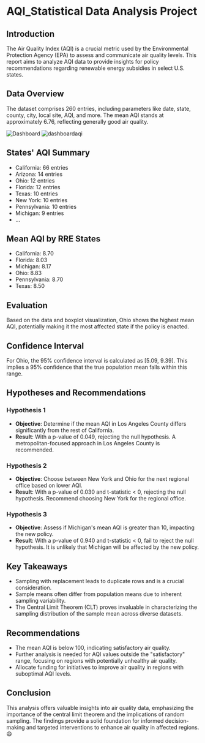 # AQI_Statistical Data Analysis Project

## Introduction

The Air Quality Index (AQI) is a crucial metric used by the Environmental Protection Agency (EPA) to assess and communicate air quality levels. This report aims to analyze AQI data to provide insights for policy recommendations regarding renewable energy subsidies in select U.S. states.

## Data Overview

The dataset comprises 260 entries, including parameters like date, state, county, city, local site, AQI, and more. The mean AQI stands at approximately 6.76, reflecting generally good air quality.

![Dashboard](dashboardaqi.PNG)
![dashboardaqi](https://github.com/mussarratk/AQI_Statistical-DataAnalysisProject/assets/136079359/198313cc-e945-412b-ae23-2679d063e834)


## States' AQI Summary

- California: 66 entries
- Arizona: 14 entries
- Ohio: 12 entries
- Florida: 12 entries
- Texas: 10 entries
- New York: 10 entries
- Pennsylvania: 10 entries
- Michigan: 9 entries
- ...

## Mean AQI by RRE States

- California: 8.70
- Florida: 8.03
- Michigan: 8.17
- Ohio: 8.83
- Pennsylvania: 8.70
- Texas: 8.50

## Evaluation

Based on the data and boxplot visualization, Ohio shows the highest mean AQI, potentially making it the most affected state if the policy is enacted.

## Confidence Interval

For Ohio, the 95% confidence interval is calculated as [5.09, 9.39]. This implies a 95% confidence that the true population mean falls within this range.

## Hypotheses and Recommendations

### Hypothesis 1

- **Objective**: Determine if the mean AQI in Los Angeles County differs significantly from the rest of California.
- **Result**: With a p-value of 0.049, rejecting the null hypothesis. A metropolitan-focused approach in Los Angeles County is recommended.

### Hypothesis 2

- **Objective**: Choose between New York and Ohio for the next regional office based on lower AQI.
- **Result**: With a p-value of 0.030 and t-statistic < 0, rejecting the null hypothesis. Recommend choosing New York for the regional office.

### Hypothesis 3

- **Objective**: Assess if Michigan's mean AQI is greater than 10, impacting the new policy.
- **Result**: With a p-value of 0.940 and t-statistic < 0, fail to reject the null hypothesis. It is unlikely that Michigan will be affected by the new policy.

## Key Takeaways

- Sampling with replacement leads to duplicate rows and is a crucial consideration.
- Sample means often differ from population means due to inherent sampling variability.
- The Central Limit Theorem (CLT) proves invaluable in characterizing the sampling distribution of the sample mean across diverse datasets.

## Recommendations

- The mean AQI is below 100, indicating satisfactory air quality.
- Further analysis is needed for AQI values outside the "satisfactory" range, focusing on regions with potentially unhealthy air quality.
- Allocate funding for initiatives to improve air quality in regions with suboptimal AQI levels.

## Conclusion

This analysis offers valuable insights into air quality data, emphasizing the importance of the central limit theorem and the implications of random sampling. The findings provide a solid foundation for informed decision-making and targeted interventions to enhance air quality in affected regions.
😄


